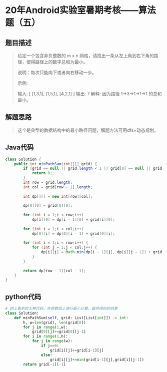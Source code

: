 # 20年Android实验室暑期考核——算法题（五）

## 题目描述

> 给定一个包含非负整数的 m x n 网格，请找出一条从左上角到右下角的路径，使得路径上的数字总和为最小。
>
> 说明：每次只能向下或者向右移动一步。
>
> 示例:
>
> 输入:
> [
>   [1,3,1],
>   [1,5,1],
>   [4,2,1]
> ]
> 输出: 7
> 解释: 因为路径 1→3→1→1→1 的总和最小。

## 解题思路

> 这个是典型的数据结构中的最小路径问题，解题方法可用dfs+动态规划。

## Java代码

```java
class Solution {
    public int minPathSum(int[][] grid) {
        if (grid == null || grid.length < 1 || grid[0] == null || grid[0].length < 1) {
            return 0;
        }     
        int row = grid.length;
        int col = grid[row - 1].length;
        
        int dp[][] = new int[row][col];
        
        dp[0][0] = grid[0][0];
        
        for (int i = 1;i < row;i++)
            dp[i][0] = dp[i - 1][0] + grid[i][0];        
        
        for (int i = 1;i < col;i++) 
            dp[0][i] = dp[0][i - 1] + grid[0][i];       
        
        for (int i = 1;i < row;i++) {
            for (int j = 1;j < col;j++) {
                dp[i][j] = Math.min(dp[i - 1][j], dp[i][j - 1]) + grid[i][j];
            }
        }
        
        return dp[row - 1][col - 1];
    }
}
```

## python代码

```python
# 网上看到的大神代码，在原数组上进行最小计算，最终得到的结果
class Solution:
    def minPathSum(self, grid: List[List[int]]) -> int:
        h, w=len(grid), len(grid[0])
        for j in range(1,w):
            grid[0][j]+=grid[0][j-1]
        for i in range(1,h):
            for j in range(w):
                if j==0:
                    grid[i][j]+=grid[i-1][j]
                else:
                    grid[i][j]+=min(grid[i-1][j],grid[i][j-1])
        return grid[-1][-1]
```

